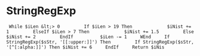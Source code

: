 # StringRegExp
     While $iLen &lt;> 0         If $iLen > 19 Then             $iNist += 1         ElseIf $iLen > 7 Then             $iNist += 1.5         Else             $iNist += 2         EndIf          $iLen -= 1     WEnd     If StringRegExp($sStr, '[[:upper:]]') Then         If StringRegExp($sStr, '[^[:alpha:]]') Then $iNist += 6     EndIf     Return $iNis
